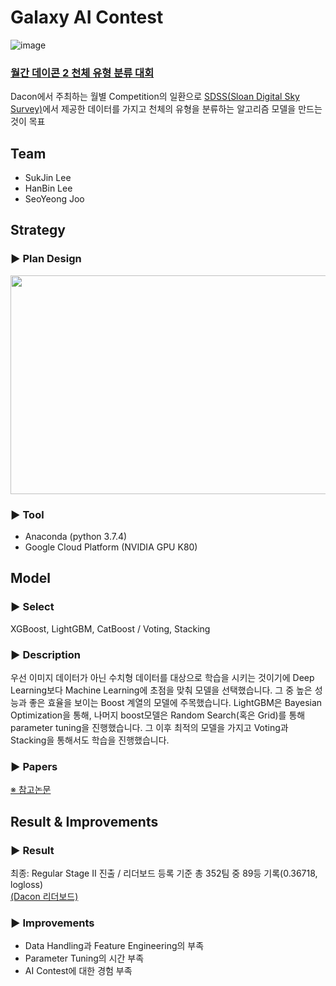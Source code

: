 # Galaxy AI Contest
![image](https://user-images.githubusercontent.com/41675375/77989882-da017180-735a-11ea-8e1a-f388c46752aa.png)

### [월간 데이콘 2 천체 유형 분류 대회](https://dacon.io/competitions/official/235573/overview/)

Dacon에서 주최하는 월별 Competition의 일환으로 
[SDSS(Sloan Digital Sky Survey)](https://www.sdss.org/dr16/)에서 제공한 데이터를 가지고 천체의 유형을 분류하는 알고리즘 모델을 만드는 것이 목표 

## Team

- SukJin Lee
- HanBin Lee
- SeoYeong Joo

## Strategy

### ▶ Plan Design
<p align="center"><img src="https://user-images.githubusercontent.com/41675375/78154472-44a7cf80-7477-11ea-82f1-7f5165ab5ecf.png" width="700" height="350"></p>

### ▶ Tool
- Anaconda (python 3.7.4)
- Google Cloud Platform (NVIDIA GPU K80)

## Model

### ▶ Select
XGBoost, LightGBM, CatBoost / Voting, Stacking

### ▶ Description
우선 이미지 데이터가 아닌 수치형 데이터를 대상으로 학습을 시키는 것이기에 Deep Learning보다 Machine Learning에 초점을 맞춰 모델을 선택했습니다. 그 중 높은 성능과 좋은 효율을 보이는 Boost 계열의 모델에 주목했습니다. LightGBM은 Bayesian Optimization을 통해, 나머지 boost모델은 Random Search(혹은 Grid)를 통해 parameter tuning을 진행했습니다. 그 이후 최적의 모델을 가지고 Voting과 Stacking을 통해서도 학습을 진행했습니다.

### ▶ Papers
[※ 참고논문](https://github.com/hanbinleejoy/galaxy-ai-contest/tree/master/src/_paper)

## Result & Improvements

### ▶ Result
최종: Regular Stage Ⅱ 진출 / 리더보드 등록 기준 총 352팀 중 89등 기록(0.36718, logloss)  
[(Dacon 리더보드)](https://dacon.io/competitions/official/235573/leaderboard/)

### ▶ Improvements
- Data Handling과 Feature Engineering의 부족
- Parameter Tuning의 시간 부족
- AI Contest에 대한 경험 부족



